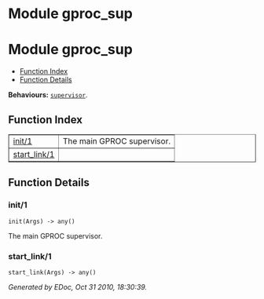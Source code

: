Module gproc_sup
================


<h1>Module gproc_sup</h1>

* [Function Index](#index)
* [Function Details](#functions)




__Behaviours:__ [`supervisor`](supervisor.html).

<h2><a name="index">Function Index</a></h2>



<table width="100%" border="1" cellspacing="0" cellpadding="2" summary="function index"><tr><td valign="top"><a href="#init-1">init/1</a></td><td>The main GPROC supervisor.</td></tr><tr><td valign="top"><a href="#start_link-1">start_link/1</a></td><td></td></tr></table>


<a name="functions"></a>


<h2>Function Details</h2>


<a name="init-1"></a>


<h3>init/1</h3>





`init(Args) -> any()`



The main GPROC supervisor.
<a name="start_link-1"></a>


<h3>start_link/1</h3>





`start_link(Args) -> any()`



_Generated by EDoc, Oct 31 2010, 18:30:39._